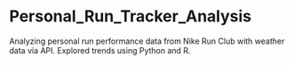 # Personal_Run_Tracker_Analysis
Analyzing personal run performance data from Nike Run Club with weather data via API. Explored trends using Python and R.
